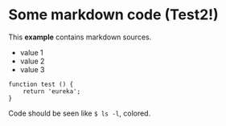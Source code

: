 # Some markdown code (Test2!)

This **example** contains markdown sources.

* value 1
* value 2
* value 3

```
function test () {
    return 'eureka';
}
```

Code should be seen like `$ ls -l`, colored.
